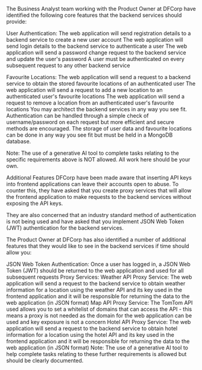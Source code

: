The Business Analyst team working with the Product Owner at DFCorp have identified the following core features that the backend services should provide:

User Authentication:
The web application will send registration details to a backend service to create a new user account
The web application will send login details to the backend service to authenticate a user
The web application will send a password change request to the backend service and update the user's password
A user must be authenticated on every subsequent request to any other backend service

Favourite Locations:
The web application will send a request to a backend service to obtain the stored favourite locations of an authenticated user
The web application will send a request to add a new location to an authenticated user's favourite locations
The web application will send a request to remove a location from an authenticated user's favourite locations
You may architect the backend services in any way you see fit. Authentication can be handled through a simple check of username/password on each request but more efficient and secure methods are encouraged. The storage of user data and favourite locations can be done in any way you see fit but must be held in a MongoDB database.

Note: The use of a generative AI tool to complete tasks relating to the specific requirements above is NOT allowed. All work here should be your own.

Additional Features
DFCorp have been made aware that inserting API keys into frontend applications can leave their accounts open to abuse. To counter this, they have asked that you create proxy services that will allow the frontend application to make requests to the backend services without exposing the API keys.

They are also concerned that an industry standard method of authentication is not being used and have asked that you implement JSON Web Token (JWT) authentication for the backend services.

The Product Owner at DFCorp has also identified a number of additional features that they would like to see in the backend services if time should allow you:

JSON Web Token Authentication:
Once a user has logged in, a JSON Web Token (JWT) should be returned to the web application and used for all subsequent requests
Proxy Services:
Weather API Proxy Service:
The web application will send a request to the backend service to obtain weather information for a location using the weather API and its key used in the frontend application and it will be responsible for returning the data to the web application (in JSON format)
Map API Proxy Service:
The TomTom API used allows you to set a whitelist of domains that can access the API - this means a proxy is not needed as the domain for the web application can be used and key exposure is not a concern
Hotel API Proxy Service:
The web application will send a request to the backend service to obtain hotel information for a location using the hotel API and its key used in the frontend application and it will be responsible for returning the data to the web application (in JSON format)
Note: The use of a generative AI tool to help complete tasks relating to these further requirements is allowed but should be clearly documented.